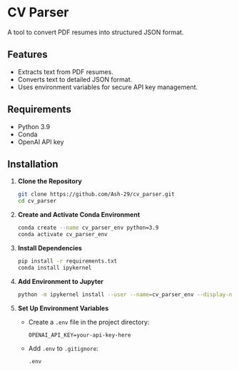 # CV Parser

A tool to convert PDF resumes into structured JSON format.

## Features

- Extracts text from PDF resumes.
- Converts text to detailed JSON format.
- Uses environment variables for secure API key management.

## Requirements

- Python 3.9
- Conda
- OpenAI API key

## Installation

1. **Clone the Repository**
    ```sh
    git clone https://github.com/Ash-29/cv_parser.git
    cd cv_parser
    ```

2. **Create and Activate Conda Environment**
    ```sh
    conda create --name cv_parser_env python=3.9
    conda activate cv_parser_env
    ```

3. **Install Dependencies**
    ```sh
    pip install -r requirements.txt
    conda install ipykernel
    ```

4. **Add Environment to Jupyter**
    ```sh
    python -m ipykernel install --user --name=cv_parser_env --display-name "Python (cv_parser_env)"
    ```

5. **Set Up Environment Variables**
    - Create a `.env` file in the project directory:
      ```env
      OPENAI_API_KEY=your-api-key-here
      ```
    - Add `.env` to `.gitignore`:
      ```gitignore
      .env
      ```

